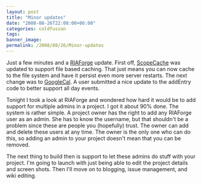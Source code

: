 ```yaml
---
layout: post
title: "Minor updates"
date: "2008-08-26T22:08:00+06:00"
categories: coldfusion 
tags: 
banner_image: 
permalink: /2008/08/26/Minor-updates
---
```


Just a few minutes and a <a href="http://www.riaforge.org">RIAForge</a> update. First off, <a href="http://scopecache.riaforge.org">ScopeCache</a> was updated to support file based caching. That just means you can now cache to the file system and have it persist even more server restarts. The next change was to <a href="http://googlecal.riaforge.org">GoogleCal</a>. A user submitted a nice update to the addEntry code to better support all day events.

Tonight I took a look at RIAForge and wondered how hard it would be to add support for multiple admins in a project. I got it about 90% done. The system is rather simple. A project owner has the right to add any RIAForge user as an admin. She has to know the username, but that shouldn't be a problem since these are people you (hopefully) trust. The owner can add and delete these users at any time. The owner is the only one who can do this, so adding an admin to your project doesn't mean that you can be removed. 

The next thing to build then is support to let these admins do stuff with your project. I'm going to launch with just being able to edit the project details and screen shots. Then I'll move on to blogging, issue management, and wiki editing.